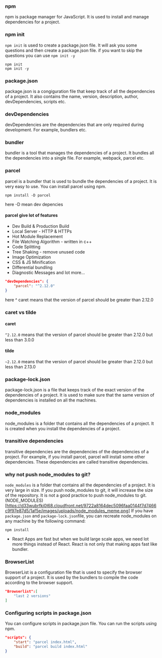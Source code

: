 ### npm 
npm is package manager for JavaScript. It is used to install and manage dependencies for a project.
### npm init 
`npm init` is used to create a package.json file. It will ask you some questions and then create a package.json file. if you want to skip the questions you can use `npm init -y`
```terminal
npm init
npm init -y
```
### package.json
package.json is a congiguration file that keep track of all the dependencies of a project. It also contains the name, version, description, author, devDependencies, scripts etc.

### devDependencies
devDependencies are the dependencies that are only required during development. For example, bundlers etc.

### bundler 
bundler is a tool that manages the dependencies of a project. It bundles all the dependencies into a single file. For example, webpack, parcel etc.

### parcel 
parcel is a bundler that is used to bundle the dependencies of a project. It is very easy to use. You can install parcel using npm. 
```terminal
npm install -D parcel 
```
here -D mean dev depencies

#### parcel give lot of features 
- Dev Build & Production Build
- Local Server - HTTP & HTTPs
- Hot Module Replacement
- File Watching Algorithm - written in c++
- Code Splitting
- Tree Shaking - remove unused code
- Image Optimization
- CSS & JS Minification
- Differential bundling
- Diagnostic Messages
and lot more...


``` Json
"devDependencies": {
    "parcel": "^2.12.0"
}
```
here ^ caret means that the version of parcel should be greater than 2.12.0 

### caret vs tilde
#### caret
`^2.12.0` means that the version of parcel should be greater than 2.12.0 but less than 3.0.0
#### tilde
`~2.12.0` means that the version of parcel should be greater than 2.12.0 but less than 2.13.0

### package-lock.json
package-lock.json is a file that keeps track of the exact version of the dependencies of a project. It is used to make sure that the same version of dependencies is installed on all the machines.

### node_modules
node_modules is a folder that contains all the dependencies of a project. It is created when you install the dependencies of a project.

### transitive dependencies
transitive dependencies are the dependencies of the dependencies of a project. For example, if you install parcel, parcel will install some other dependencies. These dependencies are called transitive dependencies.

### why not push node_modules to git?
`node_modules` is a folder that contains all the dependencies of a project. It is very large in size. If you push node_modules to git, it will increase the size of the repository. It is not a good practice to push node_modules to git.
(NODE_MODULES)[https://d33wubrfki0l68.cloudfront.net/9722a8164dec5096faa0144f7d7466c9f97e87d5/1af5e/images/uploads/node_modules_meme.png]
If you have `package.json` and `package-lock.json`file, you can recreate node_modules on any machine by the following command:
```terminal
npm install
```

- React Apps are fast but when we build large scale apps, we need lot more things instead of React. React is not only that making apps fast like bundler. 

### BrowserList
BrowserList is a configuration file that is used to specify the browser support of a project. It is used by the bundlers to compile the code according to the browser support.

```Json
"Browserlist":[
    "last 2 versions"
]
```

### Configuring scripts in package.json
You can configure scripts in package.json file. You can run the scripts using npm.
```Json
"scripts": {
    "start": "parcel index.html",
    "build": "parcel build index.html"
}
```
